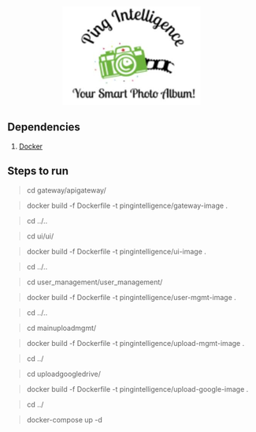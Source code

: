 <p align="center">
  <img width="280" height="200"
  src="https://github.com/airavata-courses/PingIntelligence/blob/main/Design_Documents/Logo/logo.JPG">
</p>

## Dependencies

1. <a href="https://docs.docker.com/get-docker/">Docker</a>

## Steps to run

> cd gateway/apigateway/

> docker build -f Dockerfile -t pingintelligence/gateway-image .

> cd ../..

> cd ui/ui/

> docker build -f Dockerfile -t pingintelligence/ui-image .

> cd ../..

> cd user_management/user_management/

> docker build -f Dockerfile -t pingintelligence/user-mgmt-image .

> cd ../..

> cd mainuploadmgmt/

> docker build -f Dockerfile -t pingintelligence/upload-mgmt-image .

> cd ../

> cd uploadgoogledrive/

> docker build -f Dockerfile -t pingintelligence/upload-google-image .

> cd ../

> docker-compose up -d
